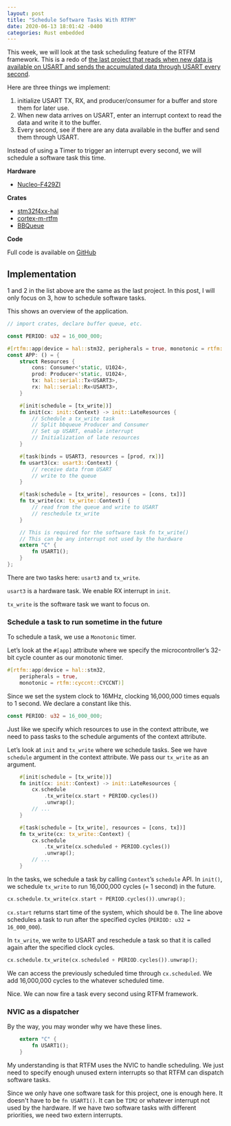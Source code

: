 ```yaml
---
layout: post
title: "Schedule Software Tasks With RTFM"
date: 2020-06-13 18:01:42 -0400
categories: Rust embedded
---
```


This week, we will look at the task scheduling feature of the RTFM framework.  This is a redo of [the last project that reads when new data is available on USART and sends the accumulated data through USART every second](https://lonesometraveler.github.io/2020/05/29/RTFM-2.html). 

Here are three things we implement:

1. initialize USART TX, RX, and producer/consumer for a buffer and store them for later use.
2. When new data arrives on USART, enter an interrupt context to read the data and write it to the buffer.
3. Every second, see if there are any data available in the buffer and send them through USART.

Instead of using a Timer to trigger an interrupt every second, we will schedule a software task this time.

**Hardware**

- [Nucleo-F429ZI](https://www.st.com/en/evaluation-tools/nucleo-f429zi.html)

**Crates**

- [stm32f4xx-hal](https://crates.io/crates/stm32f4xx-hal)
- [cortex-m-rtfm](https://crates.io/crates/cortex-m-rtfm)
- [BBQueue](https://github.com/jamesmunns/bbqueue)

**Code**

Full code is available on [GitHub](https://github.com/lonesometraveler/stm32f4xx-examples/blob/master/examples/rtfm_3.rs)

## Implementation

1 and 2 in the list above are the same as the last project. In this post, I will only focus on 3, how to schedule software tasks.

This shows an overview of the application.

```rust
// import crates, declare buffer queue, etc.

const PERIOD: u32 = 16_000_000;

#[rtfm::app(device = hal::stm32, peripherals = true, monotonic = rtfm::cyccnt::CYCCNT)]
const APP: () = {
    struct Resources {
        cons: Consumer<'static, U1024>,
        prod: Producer<'static, U1024>,
        tx: hal::serial::Tx<USART3>,
        rx: hal::serial::Rx<USART3>,
    }

    #[init(schedule = [tx_write])]
    fn init(cx: init::Context) -> init::LateResources {
        // Schedule a tx_write task
        // Split bbqueue Producer and Consumer
        // Set up USART, enable interrupt
        // Initialization of late resources
    }

    #[task(binds = USART3, resources = [prod, rx])]
    fn usart3(cx: usart3::Context) {
        // receive data from USART
        // write to the queue
    }

    #[task(schedule = [tx_write], resources = [cons, tx])]
    fn tx_write(cx: tx_write::Context) {
        // read from the queue and write to USART
        // reschedule tx_write
    }

    // This is required for the software task fn tx_write()
    // This can be any interrupt not used by the hardware
    extern "C" {
        fn USART1();
    }
};
```

There are two tasks here: `usart3` and `tx_write`. 

`usart3` is a hardware task. We enable RX interrupt in `init`. 

`tx_write` is the software task we want to focus on. 

### Schedule a task to run sometime in the future

To schedule a task, we use a `Monotonic` timer.

Let’s look at the `#[app]` attribute where we specify the microcontroller’s 32-bit cycle counter as our monotonic timer.

```rust
#[rtfm::app(device = hal::stm32, 
	peripherals = true, 
	monotonic = rtfm::cyccnt::CYCCNT)]
```

Since we set the system clock to 16MHz, clocking 16,000,000 times equals to 1 second. We declare a constant like this.

```rust
const PERIOD: u32 = 16_000_000;
```

Just like we specify which resources to use in the context attribute, we need to pass tasks to the schedule arguments of the context attribute.

Let’s look at `init` and `tx_write` where we schedule tasks. See we have `schedule` argument in the context attribute. We pass our `tx_write` as an argument. 


```rust
    #[init(schedule = [tx_write])]
    fn init(cx: init::Context) -> init::LateResources {
	    cx.schedule
	        .tx_write(cx.start + PERIOD.cycles())
	        .unwrap();
		// ...
    }

    #[task(schedule = [tx_write], resources = [cons, tx])]
    fn tx_write(cx: tx_write::Context) {
		cx.schedule
	        .tx_write(cx.scheduled + PERIOD.cycles())
	        .unwrap();
        // ...
    }

```

In the tasks, we schedule a task by calling `Context`’s `schedule` API. In `init()`, we schedule `tx_write` to run 16,000,000 cycles (= 1 second) in the future. 

```rust
cx.schedule.tx_write(cx.start + PERIOD.cycles()).unwrap();
```

`cx.start` returns start time of the system, which should be `0`. The line above schedules a task to run after the specified cycles (`PERIOD: u32 = 16_000_000`).

In `tx_write`, we write to USART and reschedule a task so that it is called again after the specified clock cycles. 

```rust
cx.schedule.tx_write(cx.scheduled + PERIOD.cycles()).unwrap();
```

We  can access the previously scheduled time through `cx.scheduled`. We add 16,000,000 cycles to the whatever scheduled time.

Nice. We can now fire a task every second using RTFM framework. 

### NVIC as a dispatcher
By the way, you may wonder why we have these lines.

```rust
    extern "C" {
        fn USART1();
    }
```
My understanding is that RTFM uses the NVIC to handle scheduling. We just need to specify enough unused extern interrupts so that RTFM can dispatch software tasks. 

Since we only have one software task for this project, one is enough here. It doesn't have to be `fn USART1()`. It can be `TIM2` or whatever interrupt not used by the hardware. If we have two software tasks with different priorities, we need two extern interrupts. 